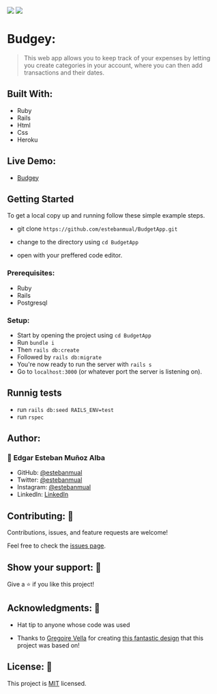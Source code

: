 ![](https://img.shields.io/badge/Microverse-blueviolet)
![](https://wakatime.com/badge/user/be79098d-c59e-407c-8952-0f274bb9e265/project/0613a28a-d5ee-4167-b23b-ca4494ef10b6.svg)

# Budgey:

> This web app allows you to keep track of your expenses by letting you create categories in your account, where you can then add transactions and their dates.

## Built With:

- Ruby
- Rails
- Html
- Css
- Heroku

## Live Demo:
- [Budgey]("")


## Getting Started

 To get a local copy up and running follow these simple example steps.
- git clone  `https://github.com/estebanmual/BudgetApp.git`

- change to the directory using `cd BudgetApp`

- open with your preffered code editor.


### Prerequisites:

- Ruby
- Rails
- Postgresql

### Setup:

- Start by opening the project using `cd BudgetApp`
- Run `bundle i`
- Then `rails db:create`
- Followed by `rails db:migrate`
- You're now ready to run the server with `rails s`
- Go to `localhost:3000` (or whatever port the server is listening on).

## Runnig tests
- run `rails db:seed RAILS_ENV=test`
- run `rspec`

## Author: 

### 👤 **Edgar Esteban Muñoz Alba**

- GitHub: [@estebanmual](https://github.com/estebanmual)
- Twitter: [@estebanmual](https://twitter.com/estebanmual)
- Instagram: [@estebanmual](https://instagram.com/estebanmual)
- LinkedIn: [LinkedIn](https://linkedin.com/in/estebanmual)

## Contributing: 🤝

Contributions, issues, and feature requests are welcome!

Feel free to check the [issues page](../../issues/).

## Show your support: 🌟

Give a ⭐️ if you like this project!

## Acknowledgments: 📝

- Hat tip to anyone whose code was used

- Thanks to [Gregoire Vella](https://www.behance.net/gregoirevella) for creating [this fantastic design](https://www.behance.net/gallery/19759151/Snapscan-iOs-design-and-branding?tracking_source=) that this project was based on!

## License: :monocle_face:

This project is [MIT](./LICENSE) licensed.
